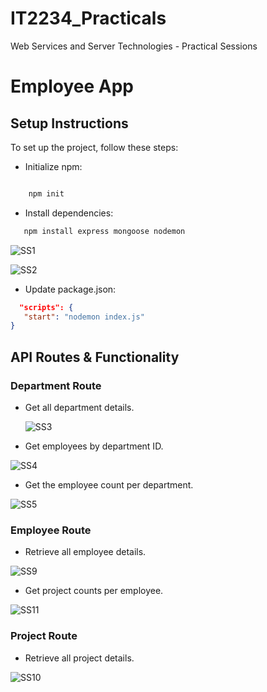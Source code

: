 # IT2234_Practicals
Web Services and Server Technologies - Practical Sessions

# Employee App

## Setup Instructions

To set up the project, follow these steps:

- Initialize npm:
  
 ``` bash

     npm init

```


- Install dependencies:

````bash
   npm install express mongoose nodemon
````

![SS1](https://github.com/user-attachments/assets/5735fb81-956e-412d-88b4-ff112b470ac7)

![SS2](https://github.com/user-attachments/assets/365cfd96-6955-450f-8812-9e47484e6363)


- Update package.json:

````json
  "scripts": {
   "start": "nodemon index.js"
}
````


## API Routes & Functionality

### Department Route

- Get all department details.

  ![SS3](https://github.com/user-attachments/assets/c526dda7-5c3a-4857-a558-be2910c5d9c8)


- Get employees by department ID.

![SS4](https://github.com/user-attachments/assets/7e991f58-d6a0-41f0-a355-f79b26854b16)

  
- Get the employee count per department.

![SS5](https://github.com/user-attachments/assets/433ac911-e5b4-466e-b97e-9cf1fb8ba459)


### Employee Route
- Retrieve all employee details.

![SS9](https://github.com/user-attachments/assets/2e6f4fcb-52bf-46df-8c6e-aed2744bce92)

  
- Get project counts per employee.

![SS11](https://github.com/user-attachments/assets/ccd4afdc-4061-44a4-844c-b9bc707a9bb7)

  

  
### Project Route

- Retrieve all project details.

![SS10](https://github.com/user-attachments/assets/a184e0ba-6294-4d98-9bcb-9ecf5c36d69f)




